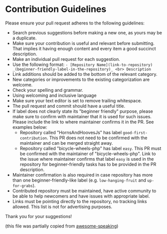 # Contribution Guidelines

Please ensure your pull request adheres to the following guidelines:

- Search previous suggestions before making a new one, as yours may be a duplicate.
- Make sure your contribution is useful and relevant before submitting. That implies it having enough content and every item a good succinct description.
- Make an individual pull request for each suggestion.
- Use the following format: `- [Repository Name](link-to-repository) _(beginner-friendly-label-in-the-repository)_ <br> Description`
- Link additions should be added to the bottom of the relevant category.
- New categories or improvements to the existing categorization are welcome.
- Check your spelling and grammar.
- Using welcoming and inclusive language
- Make sure your text editor is set to remove trailing whitespace.
- The pull request and commit should have a useful title.
- If label does not clearly state its "beginner friendly" purpose, please make sure to confirm with maintainer that it is used for such issues. Please include the link to where maintainer confirms it in the PR. See examples below:
  - Repository called "HornsAndHoovesJs" has label `good-first-contribution`. This PR does not need to be confirmed with the maintainer and can be merged straight away.
  - Repository called "bicycle-wheels-php" has label `easy`. This PR must be confirmed with the maintainer of "bicycle-wheels-php". Link to the issue where maintainer confirms that label `easy` is used in the repository for beginner-friendly tasks has to be provided in the PR description.
- Maintainer confirmation is also required in case repository has more than one beginner-friendly-like label (e.g. `low-hanging-fruit` and `up-for-grabs`).
- Contributed repository must be maintained, have active community to be able to help newcomers and have issues with appropriate label.
- Links must be pointing directly to the repository, no tracking links allowed. This list is not for advertising purposes.

Thank you for your suggestions!

(this file was partially copied from [awesome-speaking](https://github.com/matteofigus/awesome-speaking))
